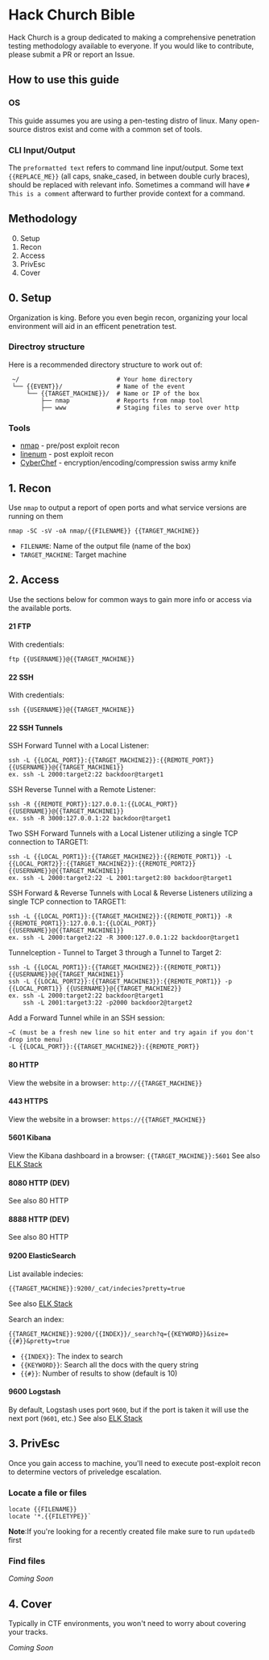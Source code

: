 # Hack Church Bible

Hack Church is a group dedicated to making a comprehensive penetration testing methodology available to everyone. If you would like to contribute, please submit a PR or report an Issue. 

## How to use this guide

### OS
This guide assumes you are using a pen-testing distro of linux. Many open-source distros exist and come with a common set of tools. 

### CLI Input/Output
The `preformatted text` refers to command line input/output. Some text `{{REPLACE_ME}}` (all caps, snake_cased, in between double curly braces), should be replaced with relevant info. Sometimes a command will have `# This is a comment` afterward to further provide context for a command. 

## Methodology
0. Setup
1. Recon
2. Access
3. PrivEsc
4. Cover

## 0. Setup
Organization is king. Before you even begin recon, organizing your local environment will aid in an efficent penetration test. 

### Directroy structure
Here is a recommended directory structure to work out of:
```
 ~/                           # Your home directory
 └── {{EVENT}}/               # Name of the event
     └── {{TARGET_MACHINE}}/  # Name or IP of the box
         ├── nmap             # Reports from nmap tool
         ├── www              # Staging files to serve over http
```

### Tools
* [nmap][1] - pre/post exploit recon
* [linenum][2] - post exploit recon
* [CyberChef][3] - encryption/encoding/compression swiss army knife

## 1. Recon
Use `nmap` to output a report of open ports and what service versions are running on them

```
nmap -SC -sV -oA nmap/{{FILENAME}} {{TARGET_MACHINE}}
```
* `FILENAME`: Name of the output file (name of the box)
* `TARGET_MACHINE`: Target machine

## 2. Access
Use the sections below for common ways to gain more info or access via the available ports.

#### 21 FTP
With credentials:
```
ftp {{USERNAME}}@{{TARGET_MACHINE}} 
```

#### 22 SSH
With credentials:
```
ssh {{USERNAME}}@{{TARGET_MACHINE}} 
```

#### 22 SSH Tunnels

SSH Forward Tunnel with a Local Listener:
```
ssh -L {{LOCAL_PORT}}:{{TARGET_MACHINE2}}:{{REMOTE_PORT}} {{USERNAME}}@{{TARGET_MACHINE1}}
ex. ssh -L 2000:target2:22 backdoor@target1
```

SSH Reverse Tunnel with a Remote Listener:
```
ssh -R {{REMOTE_PORT}}:127.0.0.1:{{LOCAL_PORT}} {{USERNAME}}@{{TARGET_MACHINE1}}
ex. ssh -R 3000:127.0.0.1:22 backdoor@target1
```

Two SSH Forward Tunnels with a Local Listener utilizing a single TCP connection to TARGET1:
```
ssh -L {{LOCAL_PORT1}}:{{TARGET_MACHINE2}}:{{REMOTE_PORT1}} -L {{LOCAL_PORT2}}:{{TARGET_MACHINE2}}:{{REMOTE_PORT2}} {{USERNAME}}@{{TARGET_MACHINE1}}
ex. ssh -L 2000:target2:22 -L 2001:target2:80 backdoor@target1
```

SSH Forward & Reverse Tunnels with Local & Reverse Listeners utilizing a single TCP connection to TARGET1:
```
ssh -L {{LOCAL_PORT1}}:{{TARGET_MACHINE2}}:{{REMOTE_PORT1}} -R {{REMOTE_PORT1}}:127.0.0.1:{{LOCAL_PORT}} {{USERNAME}}@{{TARGET_MACHINE1}}
ex. ssh -L 2000:target2:22 -R 3000:127.0.0.1:22 backdoor@target1
```

Tunnelception - Tunnel to Target 3 through a Tunnel to Target 2:
```
ssh -L {{LOCAL_PORT1}}:{{TARGET_MACHINE2}}:{{REMOTE_PORT1}} {{USERNAME}}@{{TARGET_MACHINE1}}
ssh -L {{LOCAL_PORT2}}:{{TARGET_MACHINE3}}:{{REMOTE_PORT1}} -p {{LOCAL_PORT1}} {{USERNAME}}@{{TARGET_MACHINE2}}
ex. ssh -L 2000:target2:22 backdoor@target1
    ssh -L 2001:target3:22 -p2000 backdoor2@target2
```

Add a Forward Tunnel while in an SSH session:
```
~C (must be a fresh new line so hit enter and try again if you don't drop into menu)
-L {{LOCAL_PORT}}:{{TARGET_MACHINE2}}:{{REMOTE_PORT}}
```

#### 80 HTTP
View the website in a browser: `http://{{TARGET_MACHINE}}`

#### 443 HTTPS
View the website in a browser: `https://{{TARGET_MACHINE}}`

#### 5601 Kibana
View the Kibana dashboard in a browser: `{{TARGET_MACHINE}}:5601`
See also [ELK Stack][4]

#### 8080 HTTP (DEV)
See also 80 HTTP

#### 8888 HTTP (DEV)
See also 80 HTTP

#### 9200 ElasticSearch
List available indecies:
```
{{TARGET_MACHINE}}:9200/_cat/indecies?pretty=true
```
See also [ELK Stack][4]

Search an index:
```
{{TARGET_MACHINE}}:9200/{{INDEX}}/_search?q={{KEYWORD}}&size={{#}}&pretty=true
```
* `{{INDEX}}`: The index to search
* `{{KEYWORD}}`: Search all the docs with the query string
* `{{#}}`: Number of results to show (default is 10)

#### 9600 Logstash
By default, Logstash uses port `9600`, but if the port is taken it will use the next port (`9601`, etc.)
See also [ELK Stack][4]

## 3. PrivEsc
Once you gain access to machine, you'll need to execute post-exploit recon to determine vectors of priveledge escalation.

### Locate a file or files
```
locate {{FILENAME}}
locate '*.{{FILETYPE}}`
```

**Note**:If you're looking for a recently created file make sure to run `updatedb` first

### Find files

_Coming Soon_

## 4. Cover
Typically in CTF environments, you won't need to worry about covering your tracks.

_Coming Soon_

[1]: https://nmap.org/
[2]: https://github.com/rebootuser/LinEnum
[3]: https://github.com/gchq/CyberChef
[4]: https://www.elastic.co/guide/index.html
